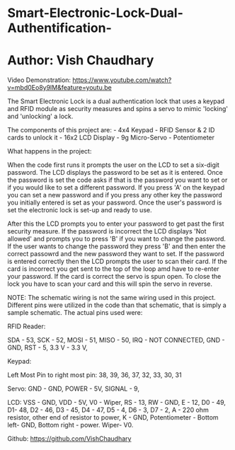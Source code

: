 # Smart-Electronic-Lock-Dual-Authentification-

# Author: Vish Chaudhary

Video Demonstration: https://www.youtube.com/watch?v=mbd0Eo8y9lM&feature=youtu.be

The Smart Electronic Lock is a dual authentication lock that uses a keypad and RFID module as security measures and spins a servo to mimic 'locking' and 'unlocking' a lock.

The components of this project are:
    - 4x4 Keypad 
    - RFID Sensor & 2 ID cards to unlock it
    - 16x2 LCD Display
    - 9g Micro-Servo
    - Potentiometer
  
  What happens in the project:

  When the code first runs it prompts the user on the LCD to set a six-digit password. The LCD displays the password to be set as it is entered.
  Once the password is set the code asks if that is the password you want to set or if you would like to set a different password. If you press 'A' on
  the keypad you can set a new password and if you press any other key the password you initially entered is set as your password. Once the user's password is
  set the electronic lock is set-up and ready to use.

  After this the LCD prompts you to enter your password to get past the first security measure. If the password is incorrect the LCD displays 'Not allowed' 
  and prompts you to press 'B' if you want to change the password. If the user wants to change the password they press 'B' and then enter the correct passowrd and 
  the new password they want to set. If the password is entered correctly then the LCD prompts the user to scan their card. If the card is incorrect you get sent
  to the top of the loop amd have to re-enter your password. If the card is correct the servo is spun open. To close the lock you have to scan your card and this
  will spin the servo in reverse.
  
  NOTE: The schematic wiring is not the same wiring used in this project. Different pins were utilized in the code than that schematic, that is simply a sample schematic. The actual pins used were:

RFID Reader:

SDA - 53,
SCK - 52,
MOSI - 51,
MISO - 50,
IRQ - NOT CONNECTED,
GND - GND,
RST - 5,
3.3 V - 3.3 V,

Keypad:

Left Most Pin to right most pin: 38, 39, 36, 37, 32, 33, 30, 31

Servo:
GND - GND,
POWER - 5V,
SIGNAL - 9,

LCD:
VSS - GND,
VDD - 5V,
V0 - Wiper,
RS - 13,
RW - GND,
E - 12,
D0 - 49,
D1-  48,
D2 - 46,
D3 - 45,
D4 - 47,
D5 - 4,
D6 - 3,
D7 - 2,
A - 220 ohm resistor, other end of resistor to power,
K - GND,
Potentiometer - Bottom left- GND, Bottom right - power. Wiper- V0.

Github: https://github.com/VishChaudhary
